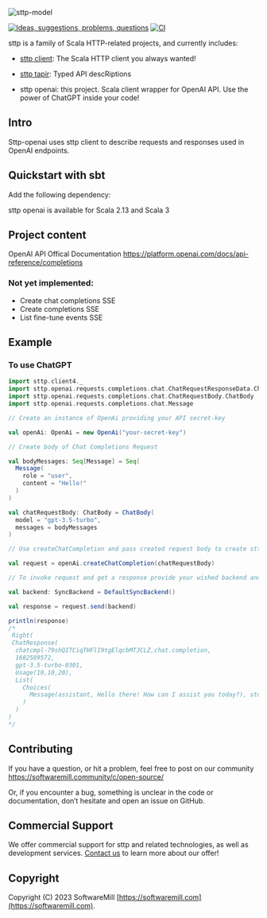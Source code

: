 ![sttp-model](https://github.com/softwaremill/sttp-openai/raw/master/banner.png)


[![Ideas, suggestions, problems, questions](https://img.shields.io/badge/Discourse-ask%20question-blue)](https://softwaremill.community/c/tapir)
[![CI](https://github.com/softwaremill/sttp-openai/workflows/CI/badge.svg)](https://github.com/softwaremill/sttp-openai/actions?query=workflow%3ACI+branch%3Amaster)

[//]: # ([![Maven Central]&#40;https://maven-badges.herokuapp.com/maven-central/com.softwaremill.sttp.openai.svg&#41;&#40;https://maven-badges.herokuapp.com/maven-central/com.softwaremill.sttp.openai&#41;)
sttp is a family of Scala HTTP-related projects, and currently includes:

* [sttp client](https://github.com/softwaremill/sttp): The Scala HTTP client you always wanted!
* [sttp tapir](https://github.com/softwaremill/tapir): Typed API descRiptions

* sttp openai: this project. Scala client wrapper for OpenAI API. Use the power of ChatGPT inside your code!

## Intro
Sttp-openai uses sttp client to describe requests and responses used in OpenAI endpoints.

## Quickstart with sbt

Add the following dependency:

[//]: # (```scala)
[//]: # ("com.softwaremill.sttp.openai" %% "core" % "?.?.?")
[//]: # (```)

sttp openai is available for Scala 2.13 and Scala 3

## Project content

OpenAI API Offical Documentation https://platform.openai.com/docs/api-reference/completions

### Not yet implemented:
  * Create chat completions SSE
  * Create completions SSE
  * List fine-tune events SSE

## Example

### To use ChatGPT

```scala mdoc:compile-only 
import sttp.client4._
import sttp.openai.requests.completions.chat.ChatRequestResponseData.ChatResponse
import sttp.openai.requests.completions.chat.ChatRequestBody.ChatBody
import sttp.openai.requests.completions.chat.Message

// Create an instance of OpenAi providing your API secret-key

val openAi: OpenAi = new OpenAi("your-secret-key")

// Create body of Chat Completions Request

val bodyMessages: Seq[Message] = Seq(
  Message(
    role = "user",
    content = "Hello!"
  )
)

val chatRequestBody: ChatBody = ChatBody(
  model = "gpt-3.5-turbo",
  messages = bodyMessages
)

// Use createChatCompletion and pass created request body to create sttp request

val request = openAi.createChatCompletion(chatRequestBody)

// To invoke request and get a response provide your wished backend and send created request

val backend: SyncBackend = DefaultSyncBackend()

val response = request.send(backend)

println(response)
/*
 Right(
 ChatResponse(
  chatcmpl-79shQITCiqTHFlI9tgElqcbMTJCLZ,chat.completion,
  1682589572,
  gpt-3.5-turbo-0301,
  Usage(10,10,20),
  List(
    Choices(
      Message(assistant, Hello there! How can I assist you today?), stop, 0)
    )
  )
)
*/
```

## Contributing

If you have a question, or hit a problem, feel free to post on our community https://softwaremill.community/c/open-source/

Or, if you encounter a bug, something is unclear in the code or documentation, don’t hesitate and open an issue on GitHub.

## Commercial Support

We offer commercial support for sttp and related technologies, as well as development services. [Contact us](https://softwaremill.com) to learn more about our offer!

## Copyright

Copyright (C) 2023 SoftwareMill [https://softwaremill.com](https://softwaremill.com).